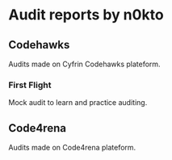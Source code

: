# Audit reports by n0kto

## Codehawks

Audits made on Cyfrin Codehawks plateform.

### First Flight

Mock audit to learn and practice auditing.

## Code4rena

Audits made on Code4rena plateform.
